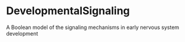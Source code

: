 # DevelopmentalSignaling
A Boolean model of the signaling mechanisms in early nervous system development
